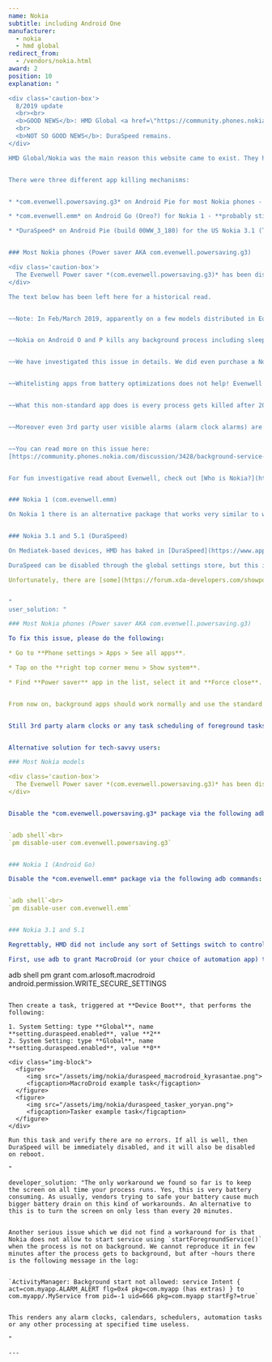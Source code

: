 ```yaml
---
name: Nokia
subtitle: including Android One
manufacturer:
  - nokia
  - hmd global
redirect_from:
  - /vendors/nokia.html
award: 2
position: 10
explanation: "

<div class='caution-box'>
  8/2019 update
  <br><br>
  <b>GOOD NEWS</b>: HMD Global <a href=\"https://community.phones.nokia.com/discussion/51246/tapping-into-android-pies-adaptive-battery-for-optimum-battery-performance\">claims to disable Evenwell powersaving apps</a> on all devices running Android Pie or newer.
  <br>
  <b>NOT SO GOOD NEWS</b>: DuraSpeed remains.
</div>

HMD Global/Nokia was the main reason this website came to exist. They had the most aggressive app killers preinstalled on their phones.


There were three different app killing mechanisms:


* *com.evenwell.powersaving.g3* on Android Pie for most Nokia phones - **this one has been disabled since 8/2019 on devices running Pie or greater**

* *com.evenwell.emm* on Android Go (Oreo?) for Nokia 1 - **probably still in the wild since HMD only disabled Evenwell apps for Pie or greater**

* *DuraSpeed* on Android Pie (build 00WW_3_180) for the US Nokia 3.1 (TA-1049, TA-1063) and Nokia 5.1 - **this one is still in the wild**


### Most Nokia phones (Power saver AKA com.evenwell.powersaving.g3)

<div class='caution-box'>
  The Evenwell Power saver *(com.evenwell.powersaving.g3)* has been disabled by HMD Global for devices running Pie or greater as of 8/2019.
</div>

The text below has been left here for a historical read.


~~Note: In Feb/March 2019, apparently on a few models distributed in Europe and US, the Evenwell Power Saver has been reworked to not kill the apps as aggressively, which largely resolves all issues for those models.~~


~~Nokia on Android O and P kills any background process including sleep tracking (or any other sport tracking) after 20 minutes if the screen is off. Also when killed all alarms are stopped which renders for example any alarm clock apps useless.~~


~~We have investigated this issue in details. We did even purchase a Nokia 6.1 to be able to reproduce the issue. The problem only occurs on Nokia devices with Android Pie. Nokia started to bundle a toxic app (package: com.evenwell.powersaving.g3 or com.evenwell.emm, name: Power saver) with their devices by some 3rd party company Evenwell. This app kills apps in the most brutal way we have seen so far among Android vendors.~~


~~Whitelisting apps from battery optimizations does not help! Evenwell kills even whitelisted apps.~~


~~What this non-standard app does is every process gets killed after 20 minutes regardless it is actually supposed to be running and doing a useful job for the user. Also alarms are not triggered. The aim is apparently to save your battery by rendering tracking apps and other apps that use background processing useless.~~


~~Moreover even 3rd party user visible alarms (alarm clock alarms) are not triggering properly on Nokia as foreground services cannot be started from background on Nokia. This is a serious issue unparalleled to any other vendor. We did not yet find a workaround for this :(. 3rd party alarms clock / calendars etc... won't be realiable on Nokia.~~


~~You can read more on this issue here:
[https://community.phones.nokia.com/discussion/3428/background-service-killed-even-when-whitelisted](https://community.phones.nokia.com/discussion/3428/background-service-killed-even-when-whitelisted)~~


For fun investigative read about Evenwell, check out [Who is Nokia?](https://medium.com/@roundedeverett/who-is-nokia-cb24ecbc52a9)


### Nokia 1 (com.evenwell.emm)

On Nokia 1 there is an alternative package that works very similar to what the com.evenwell.powersaving.g3 package is doing on the higher end models.


### Nokia 3.1 and 5.1 (DuraSpeed)

On Mediatek-based devices, HMD has baked in [DuraSpeed](https://www.appbrain.com/app/duraspeed/com.mediatek.duraspeed) as a system service. There is no user-facing control, or whitelist; this Mediatek-developed task killer terminates all background apps without prejudice.

DuraSpeed can be disabled through the global settings store, but this is a protected area of Android that can only be manipulated through adb or an app that has been granted the `WRITE_SECURE_SETTINGS` permission (which must also be done with adb). Additionally, the setting does not survive a reboot. Users can fix their devices themselves using an automation app (see "Solution for users"), or apps can request the `WRITE_SECURE_SETTINGS` permission and then cycle the flag on startup to kill DuraSpeed. Syncthing Fork is one app that has [taken this approach](https://github.com/Catfriend1/syncthing-android/wiki/Nokia-HMD-phone-preparations).

Unfortunately, there are [some](https://forum.xda-developers.com/showpost.php?s=1f4fbd7602c2739781c1c5346bb06e36&p=80157506&postcount=7) [reports](https://github.com/urbandroid-team/dont-kill-my-app/issues/57#issuecomment-534246709) that even this fix does not work.


"
user_solution: "

### Most Nokia phones (Power saver AKA com.evenwell.powersaving.g3)

To fix this issue, please do the following:

* Go to **Phone settings > Apps > See all apps**.

* Tap on the **right top corner menu > Show system**.

* Find **Power saver** app in the list, select it and **Force close**. It will remain stopped for a while, but will restart itself eventually.


From now on, background apps should work normally and use the standard Android battery optimizations.


Still 3rd party alarm clocks or any task scheduling of foreground tasks at a particular time won't work. ~~We do not have any solution for this at the moment~~ UPDATE: in our preliminary tests it seems that force stopping or uninstalling the **Power saver** app also fixes alarms and starting of foreground services, until the Power saver restarts.


Alternative solution for tech-savvy users:

### Most Nokia models

<div class='caution-box'>
  The Evenwell Power saver *(com.evenwell.powersaving.g3)* has been disabled by HMD Global for devices running Pie or greater as of 8/2019.
</div>


Disable the *com.evenwell.powersaving.g3* package via the following adb commands:


`adb shell`<br>
`pm disable-user com.evenwell.powersaving.g3`


### Nokia 1 (Android Go)

Disable the *com.evenwell.emm* package via the following adb commands:


`adb shell`<br>
`pm disable-user com.evenwell.emm`


### Nokia 3.1 and 5.1

Regrettably, HMD did not include any sort of Settings switch to control DuraSpeed's operation. And since the task killer is a system service and not an app, it cannot simply be uninstalled. Fortunately, DuraSpeed does have a hidden kill switch: It watches the `setting.duraspeed.enabled` setting and will stop itself when the flag is set to any value that does not equal `1`. Once DuraSpeed stops itself, the phone is cured and all background apps will function normally. However, this workaround does not stick across reboots, so the flag has to be cycled at every boot using an automation app like [MacroDroid](https://play.google.com/store/apps/details?id=com.arlosoft.macrodroid).

First, use adb to grant MacroDroid (or your choice of automation app) the ability to write to the global settings store:

```
adb shell pm grant com.arlosoft.macrodroid android.permission.WRITE_SECURE_SETTINGS
```

Then create a task, triggered at **Device Boot**, that performs the following:

1. System Setting: type **Global**, name **setting.duraspeed.enabled**, value **2**
2. System Setting: type **Global**, name **setting.duraspeed.enabled**, value **0**

<div class="img-block">
  <figure>
     <img src="/assets/img/nokia/duraspeed_macrodroid_kyrasantae.png">
     <figcaption>MacroDroid example task</figcaption>
  </figure>
  <figure>
     <img src="/assets/img/nokia/duraspeed_tasker_yoryan.png">
     <figcaption>Tasker example task</figcaption>
  </figure>
</div>

Run this task and verify there are no errors. If all is well, then DuraSpeed will be immediately disabled, and it will also be disabled on reboot.

"

developer_solution: "The only workaround we found so far is to keep the screen on all time your process runs. Yes, this is very battery consuming. As usually, vendors trying to safe your battery cause much bigger battery drain on this kind of workarounds. An alternative to this is to turn the screen on only less than every 20 minutes.


Another serious issue which we did not find a workaround for is that Nokia does not allow to start service using `startForegroundService()` when the process is not on background. We cannot reproduce it in few minutes after the process gets to background, but after ~hours there is the following message in the log:


`ActivityManager: Background start not allowed: service Intent { act=com.myapp.ALARM_ALERT flg=0x4 pkg=com.myapp (has extras) } to com.myapp/.MyService from pid=-1 uid=666 pkg=com.myapp startFg?=true`


This renders any alarm clocks, calendars, schedulers, automation tasks or any other processing at specified time useless.

"

---
```

